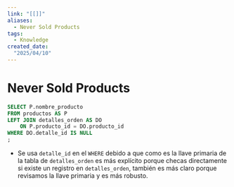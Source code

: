 ```yaml
---
link: "[[]]"
aliases: 
  - Never Sold Products
tags:
  - Knowledge
created_date:
  "2025/04/10"
---
```

# Never Sold Products
```SQL
SELECT P.nombre_producto
FROM productos AS P
LEFT JOIN detalles_orden AS DO
	ON P.producto_id = DO.producto_id
WHERE DO.detalle_id IS NULL
;
```

- Se usa `detalle_id` en el `WHERE` debido a que como es la llave primaria de la tabla de `detalles_orden` es más explícito porque checas directamente si existe un registro en `detalles_orden`, también es más claro porque revisamos la llave primaria y es más robusto.